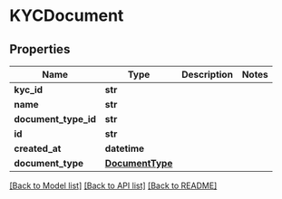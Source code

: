 # KYCDocument

## Properties
Name | Type | Description | Notes
------------ | ------------- | ------------- | -------------
**kyc_id** | **str** |  | 
**name** | **str** |  | 
**document_type_id** | **str** |  | 
**id** | **str** |  | 
**created_at** | **datetime** |  | 
**document_type** | [**DocumentType**](DocumentType.md) |  | 

[[Back to Model list]](../README.md#documentation-for-models) [[Back to API list]](../README.md#documentation-for-api-endpoints) [[Back to README]](../README.md)



